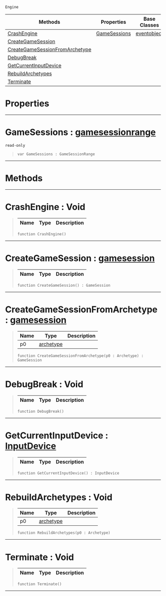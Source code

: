  `Engine`

|Methods|Properties|Base Classes|Derived Classes|
|---|---|---|---|
|[ CrashEngine](https://github.com/PlasmaEngine/PlasmaDocs/blob/master/code_reference/class_reference/engine.markdown#crashengine-void)|[ GameSessions](https://github.com/PlasmaEngine/PlasmaDocs/blob/master/code_reference/class_reference/engine.markdown#gamesessions-plasma-engine)|[eventobject](https://github.com/PlasmaEngine/PlasmaDocs/blob/master/code_reference/class_reference/eventobject.markdown)| |
|[ CreateGameSession](https://github.com/PlasmaEngine/PlasmaDocs/blob/master/code_reference/class_reference/engine.markdown#creategamesession-plasma-e)| | | |
|[ CreateGameSessionFromArchetype](https://github.com/PlasmaEngine/PlasmaDocs/blob/master/code_reference/class_reference/engine.markdown#creategamesessionfromarc)| | | |
|[ DebugBreak](https://github.com/PlasmaEngine/PlasmaDocs/blob/master/code_reference/class_reference/engine.markdown#debugbreak-void)| | | |
|[ GetCurrentInputDevice](https://github.com/PlasmaEngine/PlasmaDocs/blob/master/code_reference/class_reference/engine.markdown#getcurrentinputdevice-ze)| | | |
|[ RebuildArchetypes](https://github.com/PlasmaEngine/PlasmaDocs/blob/master/code_reference/class_reference/engine.markdown#rebuildarchetypes-void)| | | |
|[ Terminate](https://github.com/PlasmaEngine/PlasmaDocs/blob/master/code_reference/class_reference/engine.markdown#terminate-void)| | | |


 #  Properties


---  
 #  GameSessions : [gamesessionrange](https://github.com/PlasmaEngine/PlasmaDocs/blob/master/code_reference/class_reference/gamesessionrange.markdown)

 `read-only`

> 
> ``` lang=cpp, name=Lightning
> var GameSessions : GameSessionRange


---  
 #  Methods


---  
 #  CrashEngine : Void

> 
> |Name|Type|Description|
> |---|---|---|
> ``` lang=cpp, name=Lightning
> function CrashEngine()
> ``` 


---  
 #  CreateGameSession : [gamesession](https://github.com/PlasmaEngine/PlasmaDocs/blob/master/code_reference/class_reference/gamesession.markdown)

> 
> |Name|Type|Description|
> |---|---|---|
> ``` lang=cpp, name=Lightning
> function CreateGameSession() : GameSession
> ``` 


---  
 #  CreateGameSessionFromArchetype : [gamesession](https://github.com/PlasmaEngine/PlasmaDocs/blob/master/code_reference/class_reference/gamesession.markdown)

> 
> |Name|Type|Description|
> |---|---|---|
> |p0|[archetype](https://github.com/PlasmaEngine/PlasmaDocs/blob/master/code_reference/class_reference/archetype.markdown)| |
> ``` lang=cpp, name=Lightning
> function CreateGameSessionFromArchetype(p0 : Archetype) : GameSession
> ``` 


---  
 #  DebugBreak : Void

> 
> |Name|Type|Description|
> |---|---|---|
> ``` lang=cpp, name=Lightning
> function DebugBreak()
> ``` 


---  
 #  GetCurrentInputDevice : [InputDevice](https://github.com/PlasmaEngine/PlasmaDocs/blob/master/code_reference/enum_reference.markdown#inputdevice)

> 
> |Name|Type|Description|
> |---|---|---|
> ``` lang=cpp, name=Lightning
> function GetCurrentInputDevice() : InputDevice
> ``` 


---  
 #  RebuildArchetypes : Void

> 
> |Name|Type|Description|
> |---|---|---|
> |p0|[archetype](https://github.com/PlasmaEngine/PlasmaDocs/blob/master/code_reference/class_reference/archetype.markdown)| |
> ``` lang=cpp, name=Lightning
> function RebuildArchetypes(p0 : Archetype)
> ``` 


---  
 #  Terminate : Void

> 
> |Name|Type|Description|
> |---|---|---|
> ``` lang=cpp, name=Lightning
> function Terminate()
> ``` 


---  
 

 